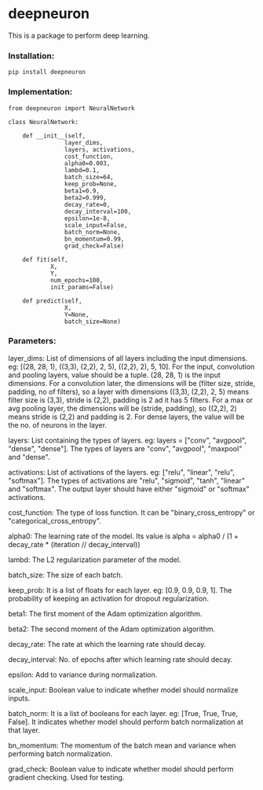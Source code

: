 # deepneuron

This is a package to perform deep learning.

### Installation:

    pip install deepneuron

### Implementation:

    from deepneuron import NeuralNetwork

    class NeuralNetwork:

        def __init__(self, 
                    layer_dims, 
                    layers, activations, 
                    cost_function, 
                    alpha0=0.003, 
                    lambd=0.1, 
                    batch_size=64, 
                    keep_prob=None, 
                    beta1=0.9, 
                    beta2=0.999, 
                    decay_rate=0, 
                    decay_interval=100, 
                    epsilon=1e-8, 
                    scale_input=False, 
                    batch_norm=None, 
                    bn_momentum=0.99, 
                    grad_check=False)
    
        def fit(self, 
                X, 
                Y, 
                num_epochs=100, 
                init_params=False)
    
        def predict(self, 
                    X, 
                    Y=None, 
                    batch_size=None)

### Parameters:

layer_dims: List of dimensions of all layers including the input 
dimensions. eg: [(28, 28, 1), ((3,3), (2,2), 2, 5), ((2,2), 2), 5, 10]. 
For the input, convolution and pooling layers, value should be a tuple.
(28, 28, 1) is the input dimensions. For a convolution later, the dimensions will be
(filter size, stride, padding, no of filters), so a layer with dimensions
((3,3), (2,2), 2, 5) means filter size is (3,3), stride is (2,2), padding 
is 2 ad it has 5 filters. For a max or avg pooling layer, the dimensions 
will be (stride, padding), so ((2,2), 2) means stride is (2,2) and padding 
is 2. For dense layers, the value will be the no. of neurons in the layer.

layers: List containing the types of layers. eg: layers = ["conv", "avgpool", "dense", "dense"]. 
The types of layers are "conv", "avgpool", "maxpool" and "dense".

activations: List of activations of the layers. eg: ["relu", "linear", "relu", "softmax"]. 
The types of activations are "relu", "sigmoid", "tanh", "linear" and "softmax". 
The output layer should have either "sigmoid" or "softmax" activations.

cost_function: The type of loss function. It can be "binary_cross_entropy" or 
"categorical_cross_entropy".

alpha0: The learning rate of the model. Its value is 
alpha = alpha0 / (1 + decay_rate * (iteration // decay_interval))

lambd: The L2 regularization parameter of the model.

batch_size: The size of each batch.

keep_prob: It is a list of floats for each layer. eg: [0.9, 0.9, 0.9, 1]. 
The probability of keeping an activation for dropout regularization.

beta1: The first moment of the Adam optimization algorithm.

beta2: The second moment of the Adam optimization algorithm.

decay_rate: The rate at which the learning rate should decay.

decay_interval: No. of epochs after which learning rate should decay.

epsilon: Add to variance during normalization.

scale_input: Boolean value to indicate whether model should normalize inputs.

batch_norm: It is a list of booleans for each layer. eg: [True, True, True, False]. 
It indicates whether model should perform batch normalization at that layer. 

bn_momentum: The momentum of the batch mean and variance when performing batch normalization. 

grad_check: Boolean value to indicate whether model should perform gradient checking. 
Used for testing.